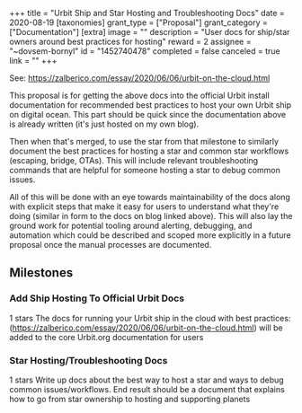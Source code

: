 +++
title = "Urbit Ship and Star Hosting and Troubleshooting Docs"
date = 2020-08-19
[taxonomies]
grant_type = ["Proposal"]
grant_category = ["Documentation"]
[extra]
image = ""
description = "User docs for ship/star owners around best practices for hosting"
reward = 2
assignee = "~dovsem-bornyl"
id = "1452740478"
completed = false
canceled = true
link = ""
+++

See: https://zalberico.com/essay/2020/06/06/urbit-on-the-cloud.html

This proposal is for getting the above docs into the official Urbit install documentation for recommended best practices to host your own Urbit ship on digital ocean. This part should be quick since the documentation above is already written (it's just hosted on my own blog).

Then when that's merged, to use the star from that milestone to similarly document the best practices for hosting a star and common star workflows (escaping, bridge, OTAs). This will include relevant troubleshooting commands that are helpful for someone hosting a star to debug common issues.

All of this will be done with an eye towards maintainability of the docs along with explicit steps that make it easy for users to understand what they're doing (similar in form to the docs on blog linked above). This will also lay the ground work for potential tooling around alerting, debugging, and automation which could be described and scoped more explicitly in a future proposal once the manual processes are documented.

## Milestones

### Add Ship Hosting To Official Urbit Docs

1 stars
The docs for running your Urbit ship in the cloud with best practices: (https://zalberico.com/essay/2020/06/06/urbit-on-the-cloud.html) will be added to the core Urbit.org documentation for users

### Star Hosting/Troubleshooting Docs

1 stars
Write up docs about the best way to host a star and ways to debug common issues/workflows. End result should be a document that explains how to go from star ownership to hosting and supporting planets
